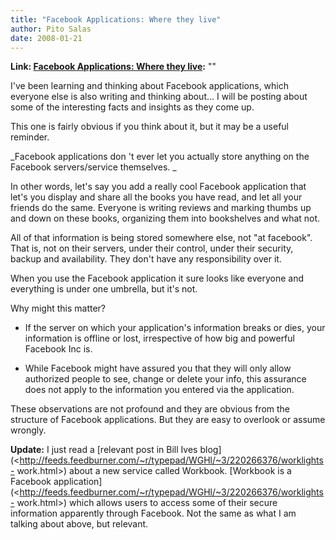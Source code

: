 ```yaml
---
title: "Facebook Applications: Where they live"
author: Pito Salas
date: 2008-01-21
---
```


**Link: [Facebook Applications: Where they live](None):** ""



I've been learning and thinking about Facebook applications, which everyone
else is also writing and thinking about… I will be posting about some of the
interesting facts and insights as they come up.

This one is fairly obvious if you think about it, but it may be a useful
reminder.

_Facebook applications don 't ever let you actually store anything on the
Facebook servers/service themselves. _

In other words, let's say you add a really cool Facebook application that
let's you display and share all the books you have read, and let all your
friends do the same. Everyone is writing reviews and marking thumbs up and
down on these books, organizing them into bookshelves and what not.

All of that information is being stored somewhere else, not "at facebook".
That is, not on their servers, under their control, under their security,
backup and availability. They don't have any responsibility over it.

When you use the Facebook application it sure looks like everyone and
everything is under one umbrella, but it's not.

Why might this matter?

  * If the server on which your application's information breaks or dies, your information is offline or lost, irrespective of how big and powerful Facebook Inc is.

  * While Facebook might have assured you that they will only allow authorized people to see, change or delete your info, this assurance does not apply to the information you entered via the application.

These observations are not profound and they are obvious from the structure of
Facebook applications. But they are easy to overlook or assume wrongly.

**Update:** I just read a [relevant post in Bill Ives
blog](<http://feeds.feedburner.com/~r/typepad/WGHl/~3/220266376/worklights-
work.html>) about a new service called Workbook. [Workbook is a Facebook
application](<http://feeds.feedburner.com/~r/typepad/WGHl/~3/220266376/worklights-
work.html>) which allows users to access some of their secure information
apparently through Facebook. Not the same as what I am talking about above,
but relevant.


